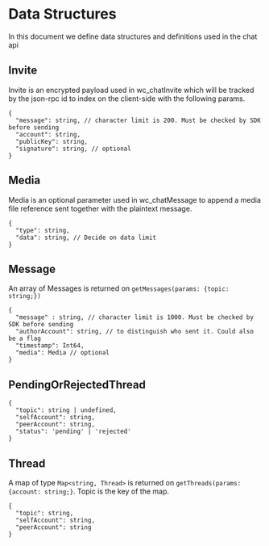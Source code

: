 # Data Structures

In this document we define data structures and definitions used in the chat api

## Invite

Invite is an encrypted payload used in wc_chatInvite which will be tracked by the json-rpc id to index on the client-side with the following params.

```jsonc
{
  "message": string, // character limit is 200. Must be checked by SDK before sending
  "account": string,
  "publicKey": string,
  "signature": string, // optional
}
```

## Media

Media is an optional parameter used in wc_chatMessage to append a media file reference sent together with the plaintext message.

```jsonc
{
  "type": string,
  "data": string, // Decide on data limit
}
```

## Message

An array of Messages is returned on `getMessages(params: {topic: string;})`

```jsonc
{
  "message" : string, // character limit is 1000. Must be checked by SDK before sending
  "authorAccount": string, // to distinguish who sent it. Could also be a flag
  "timestamp": Int64,
  "media": Media // optional
}
```

## PendingOrRejectedThread

```jsonc
{
  "topic": string | undefined,
  "selfAccount": string,
  "peerAccount": string,
  "status": 'pending' | 'rejected'
}
```

## Thread

A map of type `Map<string, Thread>` is returned on `getThreads(params: {account: string;}`. Topic is the key of the map.

```jsonc
{
  "topic": string,
  "selfAccount": string,
  "peerAccount": string
}
```
